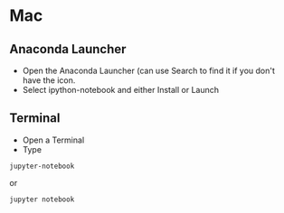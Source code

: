 # Mac
## Anaconda Launcher
* Open the Anaconda Launcher (can use Search to find it if you don't have the icon.
* Select ipython-notebook and either Install or Launch

## Terminal
* Open a Terminal
* Type
```
jupyter-notebook
```
or
```
jupyter notebook
```
